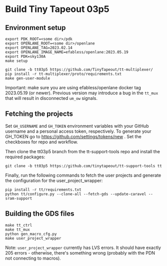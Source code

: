 # Build Tiny Tapeout 03p5

## Environment setup

```
export PDK_ROOT=<some dir>/pdk
export OPENLANE_ROOT=<some dir>/openlane
export OPENLANE_TAG=2023.02.14
export OPENLANE_IMAGE_NAME=efabless/openlane:2023.05.19
export PDK=sky130A
make setup

git clone -b tt03p5 https://github.com/TinyTapeout/tt-multiplexer/
pip install -r tt-multiplexer/proto/requirements.txt
make gen-user-module
```

Important: make sure you are using efabless/openlane docker tag 2023.05.19 (or newer). 
Previous version may introduce a bug in the `tt_mux` that will result in disconnected `um_ow` signals.

## Fetching the projects

Set `GH_USERNAME` and `GH_TOKEN` environment variables with your GitHub username and a personal access token, respectively.
To generate your GH_TOKEN go to https://github.com/settings/tokens/new . Set the checkboxes for repo and workflow.

Then clone the tt03p5 branch from the tt-support-tools repo and install the required packages:

```
git clone -b tt03p5 https://github.com/tinytapeout/tt-support-tools tt 
```

Finally, run the following commands to fetch the user projects and generate the configuration for the user_project_wrapper:

```
pip install -r tt/requirements.txt
python tt/configure.py --clone-all --fetch-gds --update-caravel --sram-support
```

## Building the GDS files

```
make tt_ctrl
make tt_mux
python gen_macro_cfg.py
make user_project_wrapper
```

Note: `user_project_wrapper` currently has LVS errors. It should have exactly 205 errors - otherwise, there's something wrong (probably with the PDN not connecting to macros).
